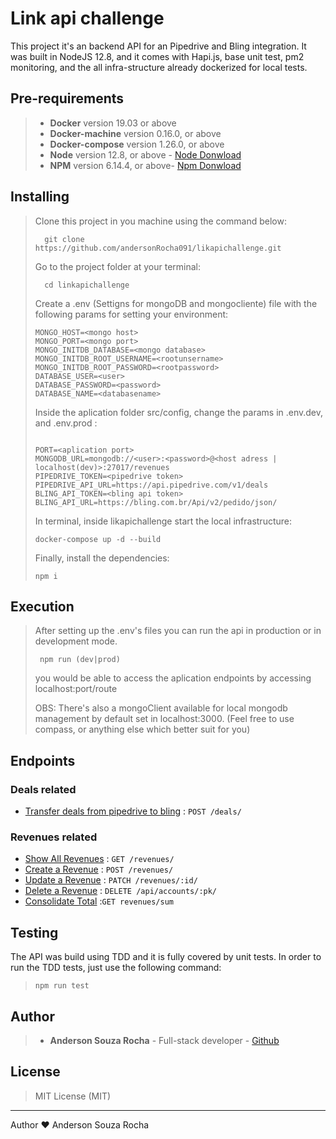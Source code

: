 # Link api challenge

This project it's an backend API for an Pipedrive and Bling integration. It was built in NodeJS 12.8, and it comes with Hapi.js, base unit test, pm2 monitoring, and the all infra-structure already dockerized for local tests.

## Pre-requirements

> - **Docker** version 19.03 or above
> - **Docker-machine** version 0.16.0, or above
> - **Docker-compose** version 1.26.0, or above
> - **Node** version 12.8, or above - [Node Donwload](https://nodejs.org/pt-br/download/)
> - **NPM** version 6.14.4, or above- [Npm Donwload](https://www.npmjs.com/package/download)

## Installing

> Clone this project in you machine using the command below:
> ```
> 	git clone https://github.com/andersonRocha091/likapichallenge.git
> ```
> Go to the project folder at your terminal:
> ```
> 	cd linkapichallenge
> ```
> Create a .env (Settigns for mongoDB and mongocliente) file with the following params for setting your environment:
> ```
> MONGO_HOST=<mongo host>
> MONGO_PORT=<mongo port>
> MONGO_INITDB_DATABASE=<mongo database>
> MONGO_INITDB_ROOT_USERNAME=<rootunsername>
> MONGO_INITDB_ROOT_PASSWORD=<rootpassword>
> DATABASE_USER=<user>
> DATABASE_PASSWORD=<password>
> DATABASE_NAME=<databasename>
> ```
> Inside the aplication folder src/config, change the params in .env.dev, and .env.prod :
> ```
> 
> PORT=<aplication port>
> MONGODB_URL=mongodb://<user>:<password>@<host adress | localhost(dev)>:27017/revenues
> PIPEDRIVE_TOKEN=<pipedrive token>
> PIPEDRIVE_API_URL=https://api.pipedrive.com/v1/deals
> BLING_API_TOKEN=<bling api token>
> BLING_API_URL=https://bling.com.br/Api/v2/pedido/json/
> ```
>
> In terminal, inside likapichallenge start the local infrastructure:
> ```
> docker-compose up -d --build
>
> ```
> Finally, install the dependencies:
>```
> npm i
>```

## Execution

> After setting up the .env's files you can run the api in production or in development mode. 
> ```
>  npm run (dev|prod)
> ```
> you would be able to access the aplication endpoints by accessing localhost:port/route
>
> OBS: There's also a mongoClient available for local mongodb management by default set in localhost:3000. (Feel free to use compass, or anything else which better suit for you)

## Endpoints

### Deals related

* [Transfer deals from pipedrive to bling](deal/get.md) : `POST /deals/`

### Revenues related

* [Show All Revenues](revenues/get.md) : `GET /revenues/`
* [Create a Revenue](revenues/post.md) : `POST /revenues/`
* [Update a Revenue](revenues/patch.md) : `PATCH /revenues/:id/`
* [Delete a Revenue](revenues/id/delete.md) : `DELETE /api/accounts/:pk/`
* [Consolidate Total](revenues/sum.md) :`GET revenues/sum`


## Testing

The API was build using TDD and it is fully covered by unit tests. In order to run the TDD tests, just use the following command:
>```
> npm run test
>```

## Author

> - **Anderson Souza Rocha** - Full-stack developer - [Github](https://github.com/andersonRocha091) 


## License 

> MIT License (MIT)

---
Author ❤ Anderson Souza Rocha
